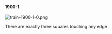 #### 1900-1
![train-1900-1-0.png](https://github.com/lil-lab/nlvr/raw/master/nlvr/train/images/10/train-1900-1-0.png "train-1900-1-0.png")

There are exactly three squares touching any edge